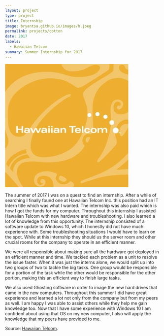 ```yaml
---
layout: project
type: project
title: Internship
image: bryantsa.github.io/images/h.jpeg
permalink: projects/cotton
date: 2017
labels:
  - Hawaiian Telcom
summary: Summer Internship for 2017
---
```

<div class="ui small rounded images">
  <img class="ui image" src="../images/h.jpeg">
</div>


The summer of 2017 I was on a quest to find an internship. After a while of searching I finally found one at Hawaiian Telcom Inc. this position had an IT Intern title which was what I wanted. The internship was also paid which is how I got the funds for my computer. Throughout this internship I assisted Hawaiian Telcom with new hardware and troubleshooting. I also learned a lot of knowledge from this opportunity. The internship consisted of a software update to Windows 10, which I honestly did not have much experience with. Some troubleshooting situations I would have to learn on the spot. While at this internship they should us the server room and other crucial rooms for the company to operate in an efficient manner.

We were all responsible about making sure all the hardware got deployed in an efficient manner and time. We tackled each problem as a unit to resolve the issue faster. When it was just the interns alone, we would split up into two groups of two to tackle the big tasks. One group would be responsible for a portion of the task while the other would be responsible for the other portion, making this an efficient way to finish large tasks. 

We also used Ghosting software in order to image the new hard drives that came in the new computers. Throughout this summer I did have great experience and learned a lot not only from the company but from my peers as well. I am happy I was able to assist others while they help me gain knowledge too. Now that I have some experience with Windows 10 I am confident about using that OS on my new computer, I also will apply the knowledge that my peers have provided to me.


Source: <a href="https://www.hawaiiantel.com">Hawaiian Telcom</a>.

